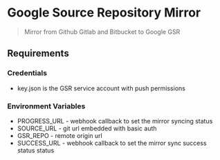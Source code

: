 # Google Source Repository Mirror
> Mirror from Github Gitlab and Bitbucket to Google GSR

## Requirements

### Credentials
- key.json is the GSR service account with push permissions

### Environment Variables

- PROGRESS_URL - webhook callback to set the mirror syncing status
- SOURCE_URL   - git url embedded with basic auth
- GSR_REPO     - remote origin url
- SUCCESS_URL  - webhook callback to set the mirror sync success status status
